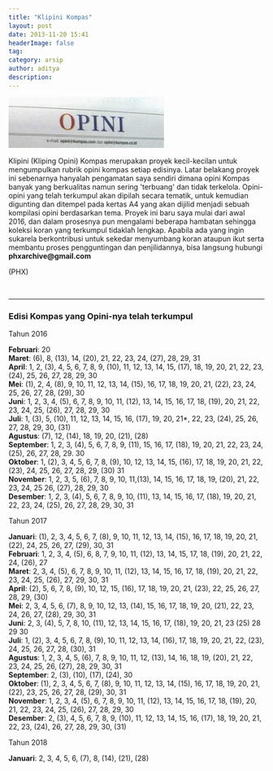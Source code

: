 ```yaml
---
title: "Klipini Kompas"
layout: post
date: 2013-11-20 15:41
headerImage: false
tag:
category: arsip
author: aditya 
description: 
---
```


<img class="image" src="/assets/images/klipini.jpeg" alt="Klipini" height="100px">

Klipini (Kliping Opini) Kompas merupakan proyek kecil-kecilan untuk mengumpulkan rubrik opini kompas setiap edisinya. Latar belakang proyek ini sebenarnya hanyalah pengamatan saya sendiri dimana opini Kompas banyak yang berkualitas namun sering 'terbuang' dan tidak terkelola. Opini-opini yang telah terkumpul akan dipilah secara tematik, untuk kemudian digunting dan ditempel pada kertas A4 yang akan dijilid menjadi sebuah kompilasi opini berdasarkan tema. Proyek ini baru saya mulai dari awal 2016, dan dalam prosesnya pun mengalami beberapa hambatan sehingga koleksi koran yang terkumpul tidaklah lengkap. Apabila ada yang ingin sukarela berkontribusi untuk sekedar menyumbang koran ataupun ikut serta membantu proses pengguntingan dan penjilidannya, bisa langsung hubungi __phxarchive@gmail.com__

(PHX)

<br>

***

### Edisi Kompas yang Opini-nya telah terkumpul

Tahun 2016

__Februari__: 20 <br>
__Maret__: (6), 8, (13), 14, (20), 21, 22, 23, 24, (27), 28, 29, 31 <br> 
__April__: 1, 2, (3), 4, 5, 6, 7, 8, 9, (10), 11, 12, 13, 14, 15, (17), 18, 19, 20, 21, 22, 23, (24), 25, 26, 27, 28, 29, 30 <br>
__Mei__: (1), 2, 4, (8), 9, 10, 11, 12, 13, 14, (15), 16, 17, 18, 19, 20, 21, (22), 23, 24, 25, 26, 27, 28, (29), 30 <br>
__Juni__: 1, 2, 3, 4, (5), 6, 7, 8, 9, 10, 11, (12), 13, 14, 15, 16, 17, 18, (19), 20, 21, 22, 23, 24, 25, (26), 27, 28, 29, 30 <br>
__Juli__: 1, (3), 5, (10), 11, 12, 13, 14, 15, 16, (17), 19, 20, 21*, 22, 23, (24), 25, 26, 27, 28, 29, 30, (31) <br>
__Agustus__: (7), 12, (14), 18, 19, 20, (21), (28) <br>
__September__: 1, 2, 3, (4), 5, 6, 7, 8, 9, (11), 15, 16, 17, (18), 19, 20, 21, 22, 23, 24, (25), 26, 27, 28, 29. 30 <br>
__Oktober__: 1, (2), 3, 4, 5, 6, 7, 8, (9), 10, 12, 13, 14, 15, (16), 17, 18, 19, 20, 21, 22, (23), 24, 25, 26, 27, 28, 29, (30) 31 <br>
__November__: 1, 2, 3, 5, (6), 7, 8, 9, 10, 11,(13), 14, 15, 16, 17, 18, 19, (20), 21, 22, 23, 24, 25 26, (27), 28, 29, 30 <br>
__Desember__: 1, 2, 3, (4), 5, 6, 7, 8, 9, 10, (11), 13, 14, 15, 16, 17, (18), 19, 20, 21, 22, 23, 24, (25), 26, 27, 28, 29, 30, 31 

Tahun 2017

__Januari__: (1), 2, 3, 4, 5, 6, 7, (8), 9, 10, 11, 12, 13, 14, (15), 16, 17, 18, 19, 20, 21, (22), 24, 25, 26, 27, (29), 30, 31 <br>
__Februari__: 1, 2, 3, 4, (5), 6, 8, 7, 9, 10, 11, (12), 13, 14, 15, 17, 18, (19), 20, 21, 22, 24, (26), 27 <br>
__Maret__: 2, 3, 4, (5), 6, 7, 8, 9, 10, 11, (12), 13, 14, 15, 16, 17, 18, (19), 20, 21, 22, 23, 24, 25, (26), 27, 29, 30, 31 <br>
__April__: (2), 5, 6, 7, 8, (9), 10, 12, 15, (16), 17, 18, 19, 20, 21, (23), 22, 25, 26, 27, 28, 29, (30) <br>
__Mei__: 2, 3, 4, 5, 6, (7), 8, 9, 10, 12, 13, (14), 15, 16, 17, 18, 19, 20, (21), 22, 23, 24, 26, 27, (28), 29, 30, 31 <br>
__Juni__: 2, 3, (4), 5, 7, 8, 10, (11), 12, 13, 14, 15, 16, 17, (18), 19, 20, 21, 23 (25) 28 29 30 <br>
__Juli__: 1, (2), 3, 4, 5, 6, 7, 8, (9), 10, 11, 12, 13, 14, (16), 17, 18, 19, 20, 21, 22, (23), 24, 25, 26, 27, 28, (30), 31 <br>
__Agustus__: 1, 2, 3, 4, 5, (6), 7, 8, 9, 10, 11, 12, (13), 14, 16, 18, 19, (20), 21, 22, 23, 24, 25, 26, (27), 28, 29, 30, 31 <br>
__September__: 2, (3), (10), (17), (24), 30 <br>
__Oktober__: (1), 2, 3, 4, 5, 6, 7, (8), 9, 10, 11, 12, 13, 14, (15), 16, 17, 18, 19, 20, 21, (22), 23, 25, 26, 27, 28, (29), 30, 31 <br>
__November__: 1, 2, 3, 4, (5), 6, 7, 8, 9, 10, 11, (12), 13, 14, 15, 16, 17, 18, (19), 20, 21, 22, 23, 24, 25, (26), 27, 28, 29, 30 <br>
__Desember__: 2, (3), 4, 5, 6, 7, 8, 9, (10), 11, 12, 13, 14, 15, 16, (17), 18, 19, 20, 21, 22, 23, (24), 26, 27, 28, 29, 30, (31) 

Tahun 2018

__Januari__: 2, 3, 4, 5, 6, (7), 8, (14), (21), (28)

